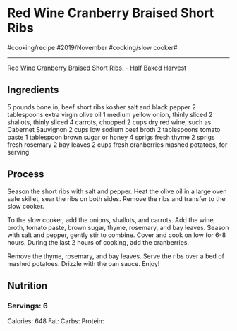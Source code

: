 # Red Wine Cranberry Braised Short Ribs
#cooking/recipe #2019/November #cooking/slow cooker#
- - - -
[Red Wine Cranberry Braised Short Ribs. - Half Baked Harvest](https://www.halfbakedharvest.com/red-wine-cranberry-braised-short-ribs/)

## Ingredients
5 pounds bone in, beef short ribs
kosher salt and black pepper
2 tablespoons extra virgin olive oil
1 medium yellow onion, thinly sliced
2 shallots, thinly sliced
4 carrots, chopped
2 cups dry red wine, such as Cabernet Sauvignon
2 cups low sodium beef broth
2 tablespoons tomato paste
1 tablespoon brown sugar or honey
4 sprigs fresh thyme
2 sprigs fresh rosemary
2 bay leaves
2 cups fresh cranberries
mashed potatoes, for serving

## Process
Season the short ribs with salt and pepper. Heat the olive oil in a large oven safe skillet, sear the ribs on both sides. Remove the ribs and transfer to the slow cooker. 

To the slow cooker, add the onions, shallots, and carrots. Add the wine, broth, tomato paste, brown sugar, thyme, rosemary, and bay leaves. Season with salt and pepper, gently stir to combine. Cover and cook on low for 6-8 hours. During the last 2 hours of cooking, add the cranberries. 

Remove the thyme, rosemary, and bay leaves. Serve the ribs over a bed of mashed potatoes. Drizzle with the pan sauce. Enjoy!

## Nutrition
### Servings: 6
Calories: 648
Fat: 
Carbs: 
Protein: 